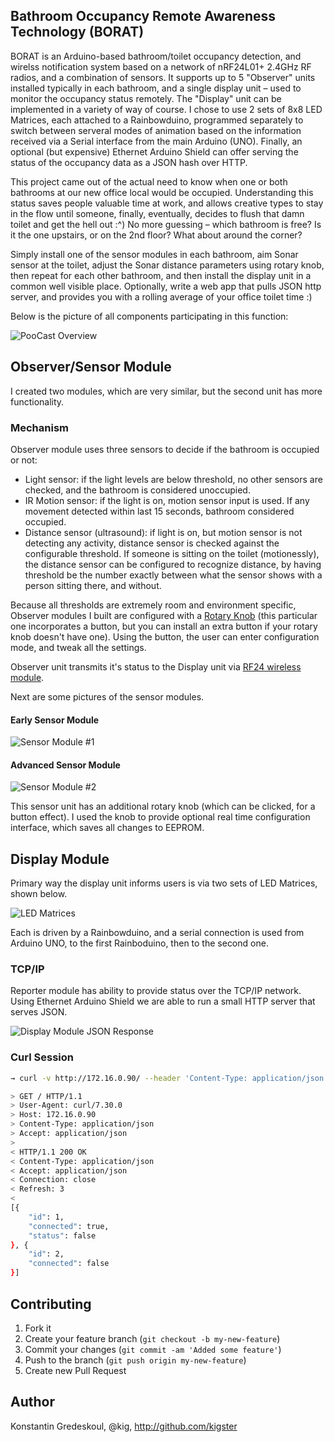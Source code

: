 ## Bathroom Occupancy Remote Awareness Technology (BORAT)

BORAT is an Arduino-based bathroom/toilet occupancy detection, and wirelss notification system based on a network of nRF24L01+ 2.4GHz RF radios, and a combination of sensors. It supports up to 5 "Observer" units installed typically in each bathroom, and a single display unit – used to monitor the occupancy status remotely.  The "Display" unit can be implemented in a variety of way of course. I chose to use 2 sets of 8x8 LED Matrices, each attached to a Rainbowduino, programmed separately to switch between serveral modes of animation based on the information received via a Serial interface from the main Arduino (UNO).  Finally, an optional (but expensive) Ethernet Arduino Shield can offer serving the status of the occupancy data as a JSON hash over HTTP.

This project came out of the actual need to know when one or both bathrooms at our new office local would be occupied. Understanding this status saves people valuable time at work, and allows creative types to stay in the flow until someone, finally, eventually, decides to flush that damn toilet and get the hell out :^)  No more guessing – which bathroom is free? Is it the one upstairs, or on the 2nd floor?  What about around the corner?

Simply install one of the sensor modules in each bathroom, aim Sonar sensor at the toilet, adjust the Sonar distance parameters using rotary knob, then repeat for each other bathroom, and then install the display unit in a common well visible place.  Optionally, write a web app that pulls JSON http server, and provides you with a rolling average of your office toilet time :)

Below is the picture of all components participating in this function:

![PooCast Overview](images/PooCast-Overview.jpg)

## Observer/Sensor Module

I created two modules, which are very similar, but the second unit has more functionality.

### Mechanism

Observer module uses three sensors to decide if the bathroom is occupied or not:

 * Light sensor: if the light levels are below threshold, no other sensors are checked, and the bathroom is considered unoccupied.  
 * IR Motion sensor: if the light is on, motion sensor input is used.  If any movement detected within last 15 seconds, bathroom considered occupied.
 * Distance sensor (ultrasound): if light is on, but motion sensor is not detecting any activity, distance sensor is checked against the configurable threshold. If someone is sitting on the toilet (motionessly), the distance sensor can be configured to recognize distance, by having threshold be the number exactly between what the sensor shows with a person sitting there, and without.

Because all thresholds are extremely room and environment specific, Observer modules I built are configured with a [Rotary Knob](http://www.adafruit.com/products/377) (this particular one incorporates a button, but you can install an extra button if your rotary knob doesn't have one). Using the button, the user can enter configuration mode, and tweak all the settings.


Observer unit transmits it's status to the Display unit via [RF24 wireless module](http://maniacbug.wordpress.com/2011/11/02/getting-started-rf24/).

Next are some pictures of the sensor modules.

#### Early Sensor Module

![Sensor Module #1](images/PooCast-EarlySensor.jpg)

#### Advanced Sensor Module

![Sensor Module #2](images/PooCast-NewerSensor.jpg)

This sensor unit has an additional rotary knob (which can be clicked, for a button effect).  I used the knob to provide optional real time configuration interface, which saves all changes to EEPROM.

## Display Module

Primary way the display unit informs users is via two sets of LED Matrices, shown below.

![LED Matrices](images/PooCast-Display-Unit.jpg)

Each is driven by a Rainbowduino, and a serial connection is used from Arduino UNO, to the first Rainboduino, then to the second one.

### TCP/IP

Reporter module has ability to provide status over the TCP/IP network. Using Ethernet Arduino Shield
we are able to run a small HTTP server that serves JSON.

![Display Module JSON Response](images/PooCast-JSON.jpg)

### Curl Session

```bash
→ curl -v http://172.16.0.90/ --header 'Content-Type: application/json' --header 'Accept: application/json'

> GET / HTTP/1.1
> User-Agent: curl/7.30.0
> Host: 172.16.0.90
> Content-Type: application/json
> Accept: application/json
>
< HTTP/1.1 200 OK
< Content-Type: application/json
< Accept: application/json
< Connection: close
< Refresh: 3
<
[{
	"id": 1,
	"connected": true,
	"status": false
}, {
	"id": 2,
	"connected": false
}]
```

## Contributing

1. Fork it
2. Create your feature branch (`git checkout -b my-new-feature`)
3. Commit your changes (`git commit -am 'Added some feature'`)
4. Push to the branch (`git push origin my-new-feature`)
5. Create new Pull Request

## Author

Konstantin Gredeskoul, @kig, http://github.com/kigster
